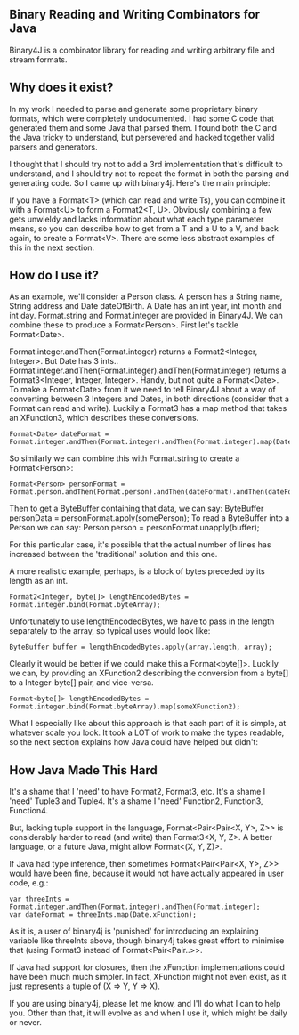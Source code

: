 Binary Reading and Writing Combinators for Java
-----------------------------------------------

Binary4J is a combinator library for reading and writing arbitrary file and stream formats.

Why does it exist?
------------------

In my work I needed to parse and generate some proprietary binary formats, which were completely undocumented.  I had some C code that generated them and some Java that parsed them.  I found both the C and the Java tricky to understand, but persevered and hacked together valid parsers and generators.

I thought that I should try not to add a 3rd implementation that's difficult to understand, and I should try not to repeat the format in both the parsing and generating code.  So I came up with binary4j.  Here's the main principle:

If you have a Format&lt;T&gt; (which can read and write Ts), you can combine it with a Format&lt;U&gt; to form a Format2&lt;T, U&gt;.  Obviously combining a few gets unwieldy and lacks information about what each type parameter means, so you can describe how to get from a T and a U to a V, and back again, to create a Format&lt;V&gt;.  There are some less abstract examples of this in the next section.

How do I use it?
----------------

As an example, we'll consider a Person class.  A person has a String name, String address and Date dateOfBirth.
A Date has an int year, int month and int day.  Format.string and Format.integer are provided in Binary4J.  We can combine these to produce a Format&lt;Person&gt;.  First let's tackle Format&lt;Date&gt;.

Format.integer.andThen(Format.integer) returns a Format2&lt;Integer, Integer&gt;.  But Date has 3 ints..
Format.integer.andThen(Format.integer).andThen(Format.integer) returns a Format3&lt;Integer, Integer, Integer&gt;.  Handy, but not quite a Format&lt;Date&gt;.  To make a Format&lt;Date&gt; from it we need to tell Binary4J about a way of converting between 3 Integers and Dates, in both directions (consider that a Format can read and write).  Luckily a Format3 has a map method that takes an XFunction3, which describes these conversions.

    Format<Date> dateFormat = Format.integer.andThen(Format.integer).andThen(Format.integer).map(Date.xFunction);

So similarly we can combine this with Format.string to create a Format&lt;Person&gt;:

    Format<Person> personFormat = Format.person.andThen(Format.person).andThen(dateFormat).andThen(dateFormat).map(Format.xFunction);

Then to get a ByteBuffer containing that data, we can say: ByteBuffer personData = personFormat.apply(somePerson);
To read a ByteBuffer into a Person we can say: Person person = personFormat.unapply(buffer);

For this particular case, it's possible that the actual number of lines has increased between the 'traditional' solution and this one.

A more realistic example, perhaps, is a block of bytes preceded by its length as an int.

    Format2<Integer, byte[]> lengthEncodedBytes = Format.integer.bind(Format.byteArray);

Unfortunately to use lengthEncodedBytes, we have to pass in the length separately to the array, so typical uses would look like:

    ByteBuffer buffer = lengthEncodedBytes.apply(array.length, array);

Clearly it would be better if we could make this a Format&lt;byte[]&gt;.  Luckily we can, by providing an XFunction2 describing the conversion from a byte[] to a Integer-byte[] pair, and vice-versa.

    Format<byte[]> lengthEncodedBytes = Format.integer.bind(Format.byteArray).map(someXFunction2);

What I especially like about this approach is that each part of it is simple, at whatever scale you look.  It took a LOT of work to make the types readable, so the next section explains how Java could have helped but didn't:

How Java Made This Hard
-----------------------

It's a shame that I 'need' to have Format2, Format3, etc.  It's a shame I 'need' Tuple3 and Tuple4.  It's a shame I 'need' Function2, Function3, Function4.

But, lacking tuple support in the language, Format&lt;Pair&lt;Pair&lt;X, Y&gt;, Z&gt;&gt; is considerably harder to read (and write) than Format3&lt;X, Y, Z&gt;.  A better language, or a future Java, might allow Format&lt;(X, Y, Z)&gt;.

If Java had type inference, then sometimes Format&lt;Pair&lt;Pair&lt;X, Y&gt;, Z&gt;&gt; would have been fine, because it would not have actually appeared in user code, e.g.:

    var threeInts = Format.integer.andThen(Format.integer).andThen(Format.integer);
    var dateFormat = threeInts.map(Date.xFunction);

As it is, a user of binary4j is 'punished' for introducing an explaining variable like threeInts above, though binary4j takes great effort to minimise that (using Format3 instead of Format&lt;Pair&lt;Pair..&gt;&gt;.

If Java had support for closures, then the xFunction implementations could have been much much simpler.  In fact, XFunction might not even exist, as it just represents a tuple of (X =&gt; Y, Y =&gt; X).

If you are using binary4j, please let me know, and I'll do what I can to help you.  Other than that, it will evolve as and when I use it, which might be daily or never.
